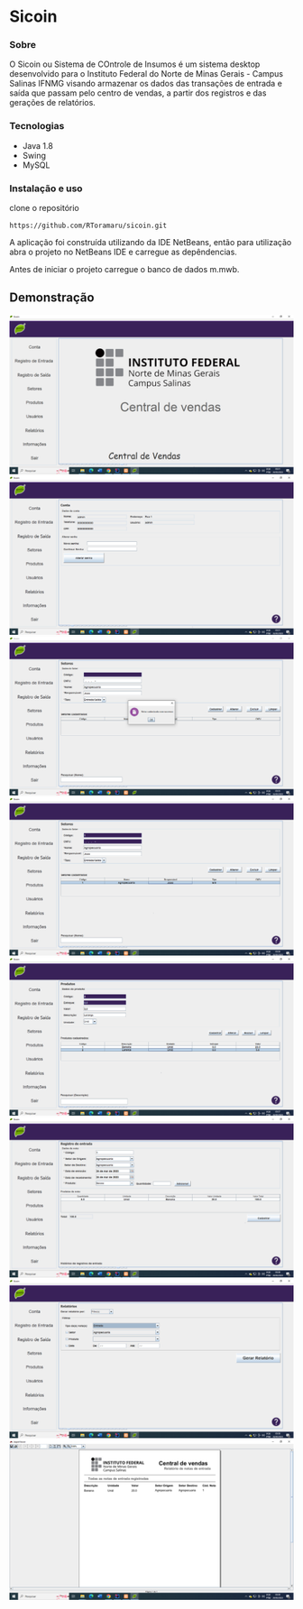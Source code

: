 # Sicoin

### Sobre
O Sicoin ou Sistema de COntrole de Insumos é um sistema desktop desenvolvido para o Instituto Federal do Norte de Minas Gerais - Campus Salinas IFNMG visando armazenar os dados das transações de entrada e saída que passam pelo centro de vendas, a partir dos registros e das gerações de relatórios.

### Tecnologias
* Java 1.8
* Swing
* MySQL

### Instalação e uso
clone o repositório 
```
https://github.com/RToramaru/sicoin.git
```
A aplicação foi construída utilizando da IDE NetBeans, então para utilização abra o projeto no NetBeans IDE e carregue as depêndencias.

Antes de iniciar o projeto carregue o banco de dados m.mwb.

## Demonstração

![](/screens/1.png)
![](/screens/2.png)
![](/screens/3.png)
![](/screens/4.png)
![](/screens/5.png)
![](/screens/6.png)
![](/screens/7.png)
![](/screens/8.png)